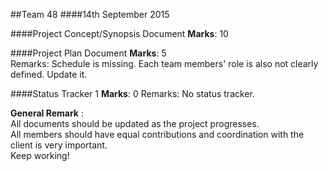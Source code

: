 ##Team 48
####14th September 2015

####Project Concept/Synopsis Document 
**Marks**: 10  

####Project Plan Document
**Marks**: 5  
Remarks: Schedule is missing. Each team members' role is also not clearly defined. Update it.

####Status Tracker 1
**Marks**: 0
Remarks: No status tracker.



**General Remark** :  
All documents should be updated as the project progresses.  
All members should have equal contributions and coordination with the
client is very important.  
Keep working!
